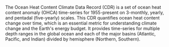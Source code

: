 The Ocean Heat Content Climate Data Record (CDR) is a set of ocean heat content anomaly (OHCA) time-series for 1955-present on 3-monthly, yearly, and pentadal (five-yearly) scales. This CDR quantifies ocean heat content change over time, which is an essential metric for understanding climate change and the Earth's energy budget. It provides time-series for multiple depth ranges in the global ocean and each of the major basins (Atlantic, Pacific, and Indian) divided by hemisphere (Northern, Southern).